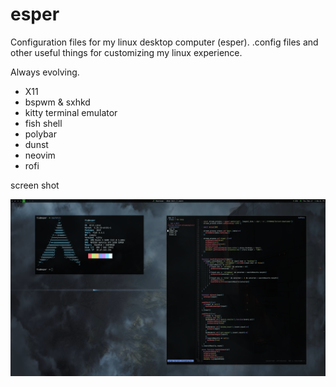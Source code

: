 # esper

Configuration files for my linux desktop computer (esper). .config files and other useful things for customizing my linux experience.

Always evolving.

- X11
- bspwm & sxhkd
- kitty terminal emulator
- fish shell
- polybar
- dunst
- neovim
- rofi

screen shot

<img src="https://github.com/trentslutzky/.dotfiles/blob/master/.config/screenshot.png">
